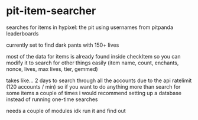 # pit-item-searcher
searches for items in hypixel: the pit using usernames from pitpanda leaderboards

currently set to find dark pants with 150+ lives

most of the data for items is already found inside checkItem so you can modify it to search for other things easily (item name, count, enchants, nonce, lives, max lives, tier, gemmed)

takes like... 2 days to search through all the accounts due to the api ratelimit (120 accounts / min) so if you want to do anything more than search for some items a couple of times i would recommend setting up a database instead of running one-time searches

needs a couple of modules idk run it and find out
